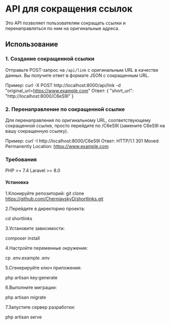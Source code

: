 # API для сокращения ссылок

Это API позволяет пользователям сокращать ссылки и перенаправляться по ним на оригинальные адреса.

## Использование

### 1. Создание сокращенной ссылки

Отправьте POST-запрос на `/api/link` с оригинальным URL в качестве данных. Вы получите ответ в формате JSON с сокращенным URL.

Пример:
curl -X POST http://localhost:8000/api/link -d "original_url=https://www.example.com"
Ответ:
{
  "short_url": "http://localhost:8000/C6eS9l"
}
### 2. Перенаправление по сокращенной ссылке
Для перенаправления по оригинальному URL, соответствующему сокращенной ссылке, просто перейдите по /C6eS9l (замените C6eS9l на вашу сокращенную ссылку).

Пример:
curl -I http://localhost:8000/C6eS9l
Ответ:
HTTP/1.1 301 Moved Permanently
Location: https://www.example.com

### Требования
PHP >= 7.4
Laravel >= 8.0

#### Установка
1.Клонируйте репозиторий:
git clone https://github.com/CherniavskyD/shortlinks.git

2.Перейдите в директорию проекта:

cd shortlinks

3.Установите зависимости:

composer install

4.Настройте переменные окружения:

cp .env.example .env

5.Сгенерируйте ключ приложения:

php artisan key:generate

6.Выполните миграции:

php artisan migrate

7.Запустите сервер разработки:

php artisan serve
